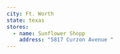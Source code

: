 ```yaml
---
city: Ft. Worth
state: texas
stores:
  - name: Sunflower Shopp
    address: "5817 Curzon Avenue "
---
```

